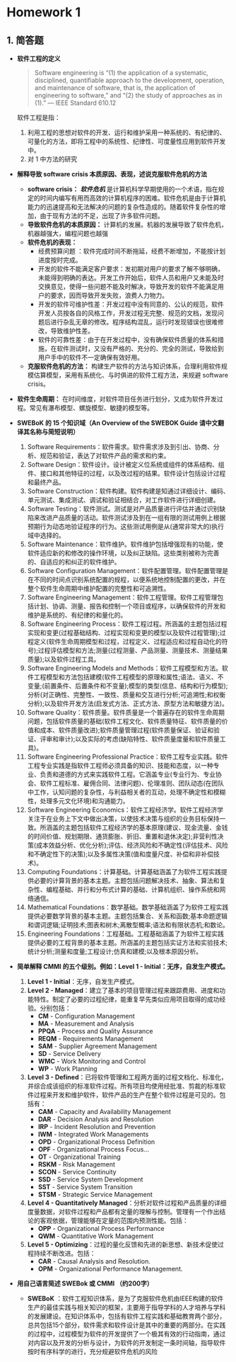 # Homework 1

## 1. 简答题
* **软件工程的定义**
    
    > Software engineering is “(1) the application of a systematic, disciplined, quantifiable approach to the development, operation, and maintenance of software, that is, the application of engineering to software,” and “(2) the study of approaches as in (1).” –– IEEE Standard 610.12

    软件工程是指：

    1. 利用工程的思想对软件的开发、运行和维护采用一种系统的、有纪律的、可量化的方法，即将工程中的系统性、纪律性、可度量性应用到软件开发中。
    2. 对 1 中方法的研究
* **解释导致 software crisis 本质原因、表现，述说克服软件危机的方法**

    * **software crisis：** ***软件危机*** 是计算机科学早期使用的一个术语，指在规定的时间内编写有用而高效的计算机程序的困难。软件危机是由于计算机能力的迅速提高和无法解决的问题的复杂性造成的。随着软件复杂性的增加，由于现有方法的不足，出现了许多软件问题。
    * **导致软件危机的本质原因：** 计算机的发展。机器的发展导致了软件危机，机器越强大，编程问题也越强
    * **软件危机的表现：** 
        * 经费预算问题 ：软件完成时间不断拖延，经费不断增加，不能按计划进度按时完成。
        * 开发的软件不能满足客户要求：发初期对用户的要求了解不够明确，未能得到明确的表达。开发工作开始后，软件人员和用户又未能及时交换意见，使得一些问题不能及时解决，导致开发的软件不能满足用户的要求，因而导致开发失败，浪费人力物力。
        * 开发的软件可维护性差：开发过程中没有同意的、公认的规范，软件开发人员按各自的风格工作，开发过程无完整、规范的文档，发现问题后进行杂乱无章的修改。程序结构混乱，运行时发现错误也很难修改，导致维护性差。
        * 软件的可靠性差：由于在开发过程中，没有确保软件质量的体系和措施，在软件测试时，又没有严格的、充分的、完全的测试，导致给到用户手中的软件不一定确保有效好用。
    * **克服软件危机的方法：** 构建生产软件的方法与知识体系，合理利用软件规模估算模型，采用有系统化、与时俱进的软件工程方法，来规避 software crisis。 

* **软件生命周期：**
    在时间维度，对软件项目任务进行划分，又成为软件开发过程。常见有瀑布模型、螺旋模型、敏捷的模型等。
* **SWEBoK 的 15 个知识域（An Overview of the SWEBOK Guide 请中文翻译其名称与简短说明）**

    1. Software Requirements：软件需求。软件需求涉及到引出、协商、分析、规范和验证，表达了对软件产品的需求和约束。
    2. Software Design：软件设计。设计被定义位系统或组件的体系结构、组件、接口和其他特征的过程，以及改过程的结果。软件设计包括设计过程和最终产品。
    3. Software Construction：软件构建。软件构建是知通过详细设计、编码、单元测试、集成测试、调试和验证相结合，对工作软件进行详细创建。
    4. Software Testing：软件测试。测试是对产品质量进行评估并通过识别缺陷来改进产品质量的活动。软件测试涉及到在一组有限的测试用例上根据预期行为动态地验证程序的行为。这些测试用例是从(通常非常大的)执行域中选择的。
    5. Software Maintenance：软件维护。软件维护包括增强现有的功能，使软件适应新的和修改的操作环境，以及纠正缺陷。这些类别被称为完善的、自适应的和纠正的软件维护。
    6. Software Configuration Management：软件配置管理。软件配置管理是在不同的时间点识别系统配置的规程，以便系统地控制配置的更改，并在整个软件生命周期中维护配置的完整性和可追溯性。
    7. Software Engineering Management：软件工程管理。软件工程管理包括计划、协调、测量、报告和控制一个项目或程序，以确保软件的开发和维护是系统的、有纪律的和量化的。
    8. Software Engineering Process：软件工程过程。所涵盖的主题包括过程实现和变更(过程基础结构、过程实现和变更的模型以及软件过程管理);过程定义(软件生命周期模型和过程，过程定义、过程适应和过程自动化的符号);过程评估模型和方法;测量(过程测量、产品测量、测量技术、测量结果质量);以及软件过程工具。
    9. Software Engineering Models and Methods：软件工程模型和方法。软件工程模型和方法包括建模(软件工程模型的原理和属性;语法、语义、不变量;(前置条件、后置条件和不变量);模型的类型(信息、结构和行为模型);分析(对正确性、完整性、一致性、质量和交互进行分析;可追溯性;和权衡分析);以及软件开发方法(启发式方法、正式方法、原型方法和敏捷方法)。
    10. Software Quality：软件质量。软件质量是一个普遍存在的软件生命周期问题，包括软件质量的基础(软件工程文化、软件质量特征、软件质量的价值和成本、软件质量改进);软件质量管理过程(软件质量保证、验证和验证、评审和审计);以及实际的考虑(缺陷特性、软件质量度量和软件质量工具)。
    11. Software Engineering Professional Practice：软件工程专业实践。软件工程专业实践是指软件工程师必须具备的知识、技能和态度，以一种专业、负责和道德的方式来实践软件工程。它涵盖专业(专业行为、专业协会、软件工程标准、雇佣合同、法律问题)、伦理准则、团队动态(在团队中工作，认知问题的复杂性，与利益相关者的互动，处理不确定性和模糊性，处理多元文化环境)和沟通能力。
    12. Software Engineering Economics：软件工程经济学。软件工程经济学关注于在业务上下文中做出决策，以使技术决策与组织的业务目标保持一致。所涵盖的主题包括软件工程经济学的基本原理(建议、现金流量、金钱的时间价值、规划期限、通货膨胀、折旧、重置和退休决定);非营利性决策(成本效益分析、优化分析);评估、经济风险和不确定性(评估技术、风险和不确定性下的决策);以及多属性决策(值和度量尺度、补偿和非补偿技术)。
    13. Computing Foundations：计算基础。计算基础涵盖了为软件工程实践提供必要的计算背景的基本主题。主题包括问题解决技术、抽象、算法和复杂性、编程基础、并行和分布式计算的基础、计算机组织、操作系统和网络通信。
    14. Mathematical Foundations：数学基础。数学基础涵盖了为软件工程实践提供必要数学背景的基本主题。主题包括集合、关系和函数;基本命题逻辑和谓词逻辑;证明技术;图表和树木;离散型概率;语法和有限状态机;和数论。
    15. Engineering Foundations：工程基础。工程基础涵盖了为软件工程实践提供必要的工程背景的基本主题。所涵盖的主题包括实证方法和实验技术;统计分析;测量和度量;工程设计;仿真和建模;以及根本原因分析。
* **简单解释 CMMI 的五个级别。例如：Level 1 - Initial：无序，自发生产模式。**

    1. **Level 1 - Initial**：无序，自发生产模式。
    2. **Level 2 - Managed**：建立了基本的项目管理过程来跟踪费用、进度和功能特性。制定了必要的过程纪律，能重复早先类似应用项目取得的成功经验。分别包括：
          * **CM** - Configuration Management
          * **MA** - Measurement and Analysis
          * **PPQA** - Process and Quality Assurance
          * **REQM** - Requirements Management
          * **SAM** - Supplier Agreement Management
          * **SD** - Service Delivery
          * **WMC** - Work Monitoring and Control
          * **WP** - Work Planning
    3. **Level 3 - Defined**：已将软件管理和工程两方面的过程文档化、标准化，并综合成该组织的标准软件过程。所有项目均使用经批准、剪裁的标准软件过程来开发和维护软件，软件产品的生产在整个软件过程是可见的。包括有：
          * **CAM** - Capacity and Availability Management
          * **DAR** - Decision Analysis and Resolution
          * **IRP** - Incident Resolution and Prevention
          * **IWM** - Integrated Work Managements
          * **OPD** - Organizational Process Definition
          * **OPF** - Organizational Process Focus...
          * **OT** - Organizational Training
          * **RSKM** - Risk Management
          * **SCON** - Service Continuity
          * **SSD** - Service System Development
          * **SST** - Service System Transition
          * **STSM** - Strategic Service Management
    4. **Level 4 - Quantitatively Managed**：分析对软件过程和产品质量的详细度量数据，对软件过程和产品都有定量的理解与控制。管理有一个作出结论的客观依据，管理能够在定量的范围内预测性能。包括：
          * **OPP** - Organizational Process Performance
          * **QWM** - Quantitative Work Management
    5. **Level 5 - Optimizing**：过程的量化反馈和先进的新思想、新技术促使过程持续不断改进。包括：
          * **CAR** - Causal Analysis and Resolution.
          * **OPM** - Organizational Performance Management.
* **用自己语言简述 SWEBok 或 CMMI （约200字）**
    * **SWEBoK** ：软件工程知识体系，是为了克服软件危机由IEEE构建的软件生产的最佳实践与相关知识的框架，主要用于指导学科的人才培养与学科的发展建设。在知识体系中，包括有软件工程实践和基础教育两个部分，总共包括15个部分，软件需求和软件设计是其中的重要的两部分。在实践的过程中，过程模型为软件的开发提供了一个极其有效的行动指南，通过对内容以及开发的分析与设计，为软件的开发制定一条时间轴，指导软件按时有序科学的进行，充分规避软件危机的风险
